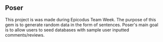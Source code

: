 ## Poser

This project is was made during Epicodus Team Week. The purpose of this gem is to generate random data in the form of sentences. Poser's main goal is to allow users to seed databases with sample user inputted comments/reviews.